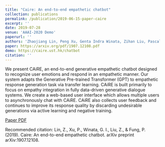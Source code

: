 ```yaml
---
title: "Caire: An end-to-end empathetic chatbot"
collection: publications
permalink: /publication/2019-06-15-paper-caire
excerpt: ''
date: 2019-07-28
venue: 'AAAI-2020 Demo'
paperurl: ''
authors: 'Zhaojiang Lin, Peng Xu, Genta Indra Winata, Zihan Liu, Pascale Fung'
paper: https://arxiv.org/pdf/1907.12108.pdf
demo: https://caire.ust.hk/chatbot
citation: ''
---
```

We present CAiRE, an end-to-end generative empathetic chatbot designed to recognize user emotions and respond in an empathetic manner. Our system adapts the Generative Pre-trained Transformer (GPT) to empathetic response generation task via transfer learning. CAiRE is built primarily to focus on empathy integration in fully data-driven generative dialogue systems. We create a web-based user interface which allows multiple users to asynchronously chat with CAiRE. CAiRE also collects user feedback and continues to improve its response quality by discarding undesirable generations via active learning and negative training.

[Paper PDF](https://arxiv.org/pdf/1907.12108.pdf)

Recommended citation: Lin, Z., Xu, P., Winata, G. I., Liu, Z., & Fung, P. (2019). Caire: An end-to-end empathetic chatbot. arXiv preprint arXiv:1907.12108.